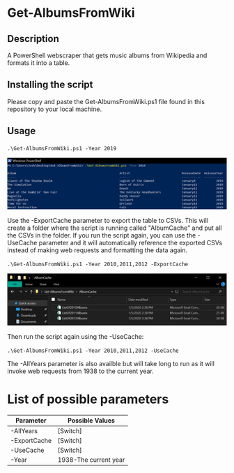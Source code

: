 # Get-AlbumsFromWiki

## Description
A PowerShell webscraper that gets music albums from Wikipedia and formats it into a table.

## Installing the script
Please copy and paste the Get-AlbumsFromWiki.ps1 file found in this repository to your local machine.

## Usage

`.\Get-AlbumsFromWiki.ps1 -Year 2019`

![Usage](2019.PNG)

Use the -ExportCache parameter to export the table to CSVs. This will create a folder where the script is running called "AlbumCache" and put all the CSVs in the folder. If you run the script again, you can use the -UseCache parameter and it will automatically reference the exported CSVs instead of making web requests and formatting the data again.

`.\Get-AlbumsFromWiki.ps1 -Year 2010,2011,2012 -ExportCache`

![Usage](cache.PNG)

Then run the script again using the -UseCache:

`.\Get-AlbumsFromWiki.ps1 -Year 2010,2011,2012 -UseCache`

The -AllYears parameter is also availble but will take long to run as it will invoke web requests from 1938 to the current year.

# List of possible parameters
 Parameter | Possible Values 
--- | --- |
-AllYears | [Switch]
-ExportCache | [Switch]
-UseCache | [Switch]
-Year | 1938-The current year
